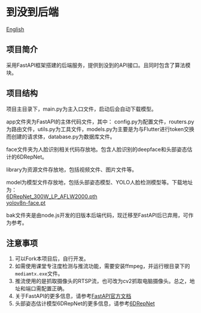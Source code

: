 # 到没到后端

[English](https://github.com/sakura0224/Arrived-or-Not-Backend/README.md)

## 项目简介

采用FastAPI框架搭建的后端服务，提供到没到的API接口。且同时包含了算法模块。

## 项目结构

项目主目录下，main.py为主入口文件，启动后会自动下载模型。  

app文件夹为FastAPI的主体代码文件，其中：
config.py为配置文件，routers.py为路由文件，utils.py为工具文件，models.py为主要是为与Flutter进行token交换而创建的请求体，database.py为数据库文件。

face文件夹为人脸识别相关代码存放地。包含人脸识别的deepface和头部姿态估计的6DRepNet。  

library为资源文件存放地，包括视频文件、图片文件等。  

model为模型文件存放地，包括头部姿态模型、YOLO人脸检测模型等。下载地址为：  
[6DRepNet_300W_LP_AFLW2000.pth](https://drive.google.com/drive/folders/1V1pCV0BEW3mD-B9MogGrz_P91UhTtuE_)  
[yolov8n-face.pt](https://drive.google.com/file/d/1qcr9DbgsX3ryrz2uU8w4Xm3cOrRywXqb/view?usp=sharing)

bak文件夹是由node.js开发的旧版本后端代码，现迁移至FastAPI后已弃用，可作为参考。

## 注意事项

1. 可以Fork本项目后，自行开发。
2. 如需使用课堂专注度检测与推流功能，需要安装ffmpeg，并运行根目录下的`mediamtx.exe`文件。
3. 推流使用的是抓取摄像头的RTSP流，也可改为cv2抓取电脑摄像头。总之，地址和端口需配置正确。
4. 关于FastAPI的更多信息，请参考[FastAPI官方文档](https://fastapi.tiangolo.com/zh/)
5. 头部姿态估计模型6DRepNet的更多信息，请参考[6DRepNet](https://github.com/thohemp/6DRepNet/)
